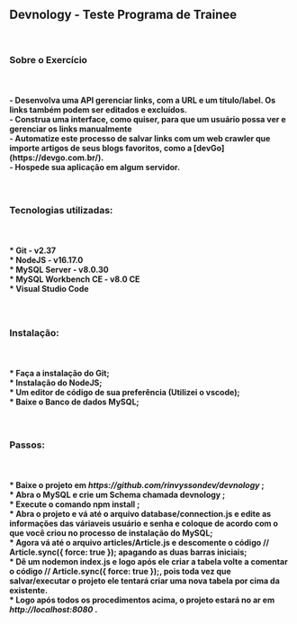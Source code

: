 <h2> Devnology - Teste Programa de Trainee </h2>
<br>
<h3> Sobre o Exercício</h3>
<br>
<h4>
- Desenvolva uma API gerenciar links, com a URL e um título/label. Os links também podem ser editados e excluídos.<br>
- Construa uma interface, como quiser, para que um usuário possa ver e gerenciar os links manualmente <br>
- Automatize este processo de salvar links com um web crawler que importe artigos de seus blogs favoritos, como a [devGo](https://devgo.com.br/). <br>
- Hospede sua aplicação em algum servidor.<br>
</h4>
<br>
<h3> Tecnologias utilizadas: </h3>
<br>
<h4>
* Git - v2.37 <br>
* NodeJS - v16.17.0 <br>
* MySQL Server - v8.0.30 <br>
* MySQL Workbench CE - v8.0 CE <br>
* Visual Studio Code

<h4>
<br>
<h3> Instalação: </h3>
<br>
<h4>
* Faça a instalação do Git; <br>
* Instalação do NodeJS; <br>
* Um editor de código de sua preferência (Utilizei o vscode); <br>
* Baixe o Banco de dados <strong>MySQL</strong>; <br>
</h4>
<br>
<h3> Passos: </h3>
<br>
<h4>
* Baixe o projeto em <em>https://github.com/rinvyssondev/devnology</em> ; <br>
* Abra o MySQL e crie um Schema chamada  <strong>devnology </strong> ; <br>
* Execute o comando  <strong>npm install</strong> ; <br>
* Abra o projeto e vá até o arquivo <strong>database/connection.js</strong> e edite as informações das váriaveis <strong>usuário</strong> e <strong>senha</strong> e coloque de acordo com o que você criou no processo de instalação do MySQL; <br>
* Agora vá até o arquivo <strong>articles/Article.js</strong> e descomente o código <strong>// Article.sync({ force: true });</strong> apagando as duas barras iniciais; <br>
* Dê um <strong>nodemon index.js</strong> e logo após ele criar a tabela volte a comentar o código <strong>// Article.sync({ force: true });</strong>, pois toda vez que salvar/executar o projeto ele tentará criar uma nova tabela por cima da existente. <br>
* Logo após todos os procedimentos acima, o projeto estará no ar em <em>http://localhost:8080</em> .
</h4>
